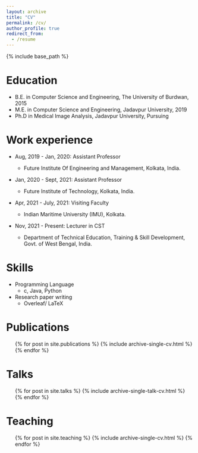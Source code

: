 ```yaml
---
layout: archive
title: "CV"
permalink: /cv/
author_profile: true
redirect_from:
  - /resume
---
```


{% include base_path %}

Education
======
* B.E. in Computer Science and Engineering, The University of Burdwan, 2015
* M.E. in Computer Science and Engineering, Jadavpur University, 2019
* Ph.D in Medical Image Analysis, Jadavpur University, Pursuing

Work experience
======
* Aug, 2019 - Jan, 2020: Assistant Professor
  * Future Institute Of Engineering and Management, Kolkata, India.

* Jan, 2020 - Sept, 2021: Assistant Professor
  * Future Institute of Technology, Kolkata, India.

* Apr, 2021 - July, 2021: Visiting Faculty
  * Indian Maritime University (IMU), Kolkata.

* Nov, 2021 - Present: Lecturer in CST
  * Department of Technical Education, Training & Skill Development, Govt. of West Bengal, India.
  
Skills
======
* Programming Language
  * c, Java, Python
* Research paper writing
  * Overleaf/ LaTeX

Publications
======
  <ul>{% for post in site.publications %}
    {% include archive-single-cv.html %}
  {% endfor %}</ul>
  
Talks
======
  <ul>{% for post in site.talks %}
    {% include archive-single-talk-cv.html %}
  {% endfor %}</ul>
  
Teaching
======
  <ul>{% for post in site.teaching %}
    {% include archive-single-cv.html %}
  {% endfor %}</ul>
  
